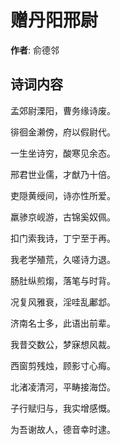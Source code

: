 # 赠丹阳邢尉

**作者**: 俞德邻

## 诗词内容

孟郊尉溧阳，曹务缘诗废。

徘徊金濑傍，府以假尉代。

一生坐诗穷，酸寒见余态。

邢君世业儒，才猷乃十倍。

吏隠黄绶间，诗亦性所爱。

羸骖京岘游，古锦奚奴佩。

扣门索我诗，丁宁至于再。

我老学殖荒，久嗟诗力退。

肠肚纵煎煼，落笔与时背。

况复风雅衰，淫哇乱鄘邶。

济南名士多，此语出前辈。

我昔交数公，梦寐想风裁。

西窗剪残烛，顾影寸心痗。

北渚凌清河，平畴接海岱。

子行赋归与，我实增感慨。

为吾谢故人，德音幸时逮。

